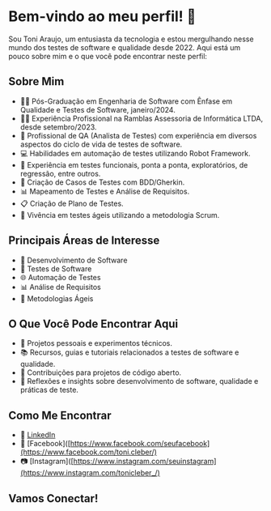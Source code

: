 # Bem-vindo ao meu perfil! 👋

Sou Toni Araujo, um entusiasta da tecnologia e estou mergulhando nesse mundo dos testes de software e qualidade desde 2022. 
Aqui está um pouco sobre mim e o que você pode encontrar neste perfil:

## Sobre Mim

- 👨‍🎓 Pós-Graduação em Engenharia de Software com Ênfase em Qualidade e Testes de Software, janeiro/2024.
- 👨‍💼 Experiência Profissional na Ramblas Assessoria de Informática LTDA, desde setembro/2023.
- 💼 Profissional de QA (Analista de Testes) com experiência em diversos aspectos do ciclo de vida de testes de software.
- 💻 Habilidades em automação de testes utilizando Robot Framework.
- 🧪 Experiência em testes funcionais, ponta a ponta, exploratórios, de regressão, entre outros.
- 📝 Criação de Casos de Testes com BDD/Gherkin.
- 📊 Mapeamento de Testes e Análise de Requisitos.
- 📋 Criação de Plano de Testes.
- 🔄 Vivência em testes ágeis utilizando a metodologia Scrum.

## Principais Áreas de Interesse

- 🚀 Desenvolvimento de Software
- 🧪 Testes de Software
- 🌐 Automação de Testes
- 📊 Análise de Requisitos
- 🔄 Metodologias Ágeis

## O Que Você Pode Encontrar Aqui

- 💼 Projetos pessoais e experimentos técnicos.
- 📚 Recursos, guias e tutoriais relacionados a testes de software e qualidade.
- 🧰 Contribuições para projetos de código aberto.
- 📝 Reflexões e insights sobre desenvolvimento de software, qualidade e práticas de teste.

## Como Me Encontrar

- 🔗 [LinkedIn]([https://www.linkedin.com/in/seulinkedin](https://www.linkedin.com/in/toni-cleber-nunes-araujo-137848235/))
- 📘 [Facebook]([https://www.facebook.com/seufacebook](https://www.facebook.com/toni.cleber/)
- 📷 [Instagram]([https://www.instagram.com/seuinstagram](https://www.instagram.com/tonicleber_/)


## Vamos Conectar!


